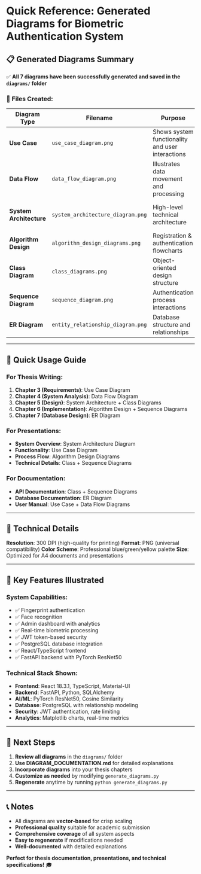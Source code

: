 # Quick Reference: Generated Diagrams for Biometric Authentication System

## 📋 Generated Diagrams Summary

✅ **All 7 diagrams have been successfully generated and saved in the `diagrams/` folder**

### 📁 Files Created:

| Diagram Type | Filename | Purpose | Usage |
|-------------|----------|---------|--------|
| **Use Case** | `use_case_diagram.png` | Shows system functionality and user interactions | Requirements analysis, functional specifications |
| **Data Flow** | `data_flow_diagram.png` | Illustrates data movement and processing | System analysis, data flow documentation |
| **System Architecture** | `system_architecture_diagram.png` | High-level technical architecture | Technical documentation, system overview |
| **Algorithm Design** | `algorithm_design_diagrams.png` | Registration & authentication flowcharts | Methodology, implementation guide |
| **Class Diagram** | `class_diagrams.png` | Object-oriented design structure | Code architecture, development guide |
| **Sequence Diagram** | `sequence_diagram.png` | Authentication process interactions | Process flow, interaction design |
| **ER Diagram** | `entity_relationship_diagram.png` | Database structure and relationships | Database design, data modeling |

---

## 🎯 Quick Usage Guide

### For Thesis Writing:
1. **Chapter 3 (Requirements)**: Use Case Diagram
2. **Chapter 4 (System Analysis)**: Data Flow Diagram
3. **Chapter 5 (Design)**: System Architecture + Class Diagrams
4. **Chapter 6 (Implementation)**: Algorithm Design + Sequence Diagrams
5. **Chapter 7 (Database Design)**: ER Diagram

### For Presentations:
- **System Overview**: System Architecture Diagram
- **Functionality**: Use Case Diagram  
- **Process Flow**: Algorithm Design Diagrams
- **Technical Details**: Class + Sequence Diagrams

### For Documentation:
- **API Documentation**: Class + Sequence Diagrams
- **Database Documentation**: ER Diagram
- **User Manual**: Use Case + Data Flow Diagrams

---

## 🔧 Technical Details

**Resolution**: 300 DPI (high-quality for printing)
**Format**: PNG (universal compatibility)
**Color Scheme**: Professional blue/green/yellow palette
**Size**: Optimized for A4 documents and presentations

---

## 📖 Key Features Illustrated

### System Capabilities:
- ✅ Fingerprint authentication
- ✅ Face recognition  
- ✅ Admin dashboard with analytics
- ✅ Real-time biometric processing
- ✅ JWT token-based security
- ✅ PostgreSQL database integration
- ✅ React/TypeScript frontend
- ✅ FastAPI backend with PyTorch ResNet50

### Technical Stack Shown:
- **Frontend**: React 18.3.1, TypeScript, Material-UI
- **Backend**: FastAPI, Python, SQLAlchemy
- **AI/ML**: PyTorch ResNet50, Cosine Similarity
- **Database**: PostgreSQL with relationship modeling
- **Security**: JWT authentication, rate limiting
- **Analytics**: Matplotlib charts, real-time metrics

---

## 🚀 Next Steps

1. **Review all diagrams** in the `diagrams/` folder
2. **Use DIAGRAM_DOCUMENTATION.md** for detailed explanations
3. **Incorporate diagrams** into your thesis chapters
4. **Customize as needed** by modifying `generate_diagrams.py`
5. **Regenerate** anytime by running `python generate_diagrams.py`

---

## 📞 Notes

- All diagrams are **vector-based** for crisp scaling
- **Professional quality** suitable for academic submission
- **Comprehensive coverage** of all system aspects
- **Easy to regenerate** if modifications needed
- **Well-documented** with detailed explanations

**Perfect for thesis documentation, presentations, and technical specifications!** 🎓
